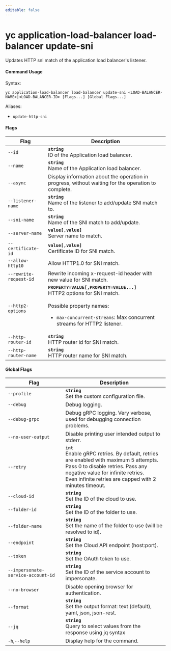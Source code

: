 ```yaml
---
editable: false
---
```


# yc application-load-balancer load-balancer update-sni

Updates HTTP sni match of the application load balancer's listener.

#### Command Usage

Syntax: 

`yc application-load-balancer load-balancer update-sni <LOAD-BALANCER-NAME>|<LOAD-BALANCER-ID> [Flags...] [Global Flags...]`

Aliases: 

- `update-http-sni`

#### Flags

| Flag | Description |
|----|----|
|`--id`|<b>`string`</b><br/>ID of the Application load balancer.|
|`--name`|<b>`string`</b><br/>Name of the Application load balancer.|
|`--async`|Display information about the operation in progress, without waiting for the operation to complete.|
|`--listener-name`|<b>`string`</b><br/>Name of the listener to add/update SNI match to.|
|`--sni-name`|<b>`string`</b><br/>Name of the SNI match to add/update.|
|`--server-name`|<b>`value[,value]`</b><br/>Server name to match.|
|`--certificate-id`|<b>`value[,value]`</b><br/>Certificate ID for SNI match.|
|`--allow-http10`|Allow HTTP1.0 for SNI match.|
|`--rewrite-request-id`|Rewrite incoming x-request-id header with new value for SNI match.|
|`--http2-options`|<b>`PROPERTY=VALUE[,PROPERTY=VALUE...]`</b><br/>HTTP2 options for SNI match.<br/><br/>Possible property names:<br/><ul> <li><code>max-concurrent-streams</code>:     Max concurrent streams for HTTP2 listener.</li> </ul>|
|`--http-router-id`|<b>`string`</b><br/>HTTP router id for SNI match.|
|`--http-router-name`|<b>`string`</b><br/>HTTP router name for SNI match.|

#### Global Flags

| Flag | Description |
|----|----|
|`--profile`|<b>`string`</b><br/>Set the custom configuration file.|
|`--debug`|Debug logging.|
|`--debug-grpc`|Debug gRPC logging. Very verbose, used for debugging connection problems.|
|`--no-user-output`|Disable printing user intended output to stderr.|
|`--retry`|<b>`int`</b><br/>Enable gRPC retries. By default, retries are enabled with maximum 5 attempts.<br/>Pass 0 to disable retries. Pass any negative value for infinite retries.<br/>Even infinite retries are capped with 2 minutes timeout.|
|`--cloud-id`|<b>`string`</b><br/>Set the ID of the cloud to use.|
|`--folder-id`|<b>`string`</b><br/>Set the ID of the folder to use.|
|`--folder-name`|<b>`string`</b><br/>Set the name of the folder to use (will be resolved to id).|
|`--endpoint`|<b>`string`</b><br/>Set the Cloud API endpoint (host:port).|
|`--token`|<b>`string`</b><br/>Set the OAuth token to use.|
|`--impersonate-service-account-id`|<b>`string`</b><br/>Set the ID of the service account to impersonate.|
|`--no-browser`|Disable opening browser for authentication.|
|`--format`|<b>`string`</b><br/>Set the output format: text (default), yaml, json, json-rest.|
|`--jq`|<b>`string`</b><br/>Query to select values from the response using jq syntax|
|`-h`,`--help`|Display help for the command.|
